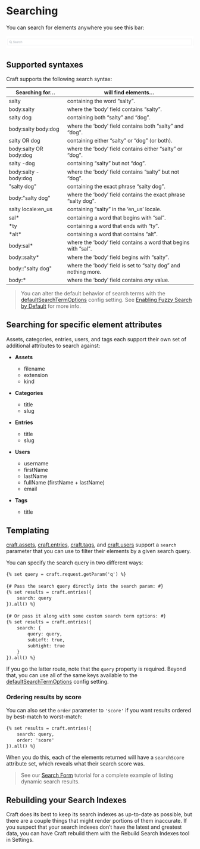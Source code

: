 Searching
=========

You can search for elements anywhere you see this bar:

![Search Bar](images/searching-search-bar.png)

## Supported syntaxes

Craft supports the following search syntax:

<table>
    <thead>
        <tr>
            <th>Searching for…</th>
            <th>will find elements…</th>
        </tr>
    </thead>
    <tbody>
        <tr>
            <td>salty</td>
            <td>containing the word “salty”.</td>
        </tr>
        <tr>
            <td>body:salty</td>
            <td>where the ‘body’ field contains “salty”.</td>
        </tr>
        <tr>
            <td>salty dog</td>
            <td>containing both “salty” and “dog”.</td>
        </tr>
        <tr>
            <td>body:salty body:dog</td>
            <td>where the ‘body’ field contains both “salty” and “dog”.</td>
        </tr>
        <tr>
            <td>salty OR dog</td>
            <td>containing either “salty” or “dog” (or both).</td>
        </tr>
        <tr>
            <td>body:salty OR body:dog</td>
            <td>where the ‘body’ field contains either “salty” or “dog”.</td>
        </tr>
        <tr>
            <td>salty -dog</td>
            <td>containing “salty” but not “dog”.</td>
        </tr>
        <tr>
            <td>body:salty -body:dog</td>
            <td>where the ‘body’ field contains “salty” but not “dog”.</td>
        </tr>
        <tr>
            <td>"salty dog"</td>
            <td>containing the exact phrase “salty dog”.</td>
        </tr>
        <tr>
            <td>body:"salty dog"</td>
            <td>where the ‘body’ field contains the exact phrase “salty dog”.</td>
        </tr>
        <tr>
            <td>salty locale:en_us</td>
            <td>containing “salty” in the ‘en_us’ locale.</td>
        </tr>
        <tr>
            <td>sal*</td>
            <td>containing a word that begins with “sal”.</td>
        </tr>
        <tr>
            <td>*ty</td>
            <td>containing a word that ends with “ty”.</td>
        </tr>
        <tr>
            <td>*alt*</td>
            <td>containing a word that contains “alt”.</td>
        </tr>
        <tr>
            <td>body:sal*</td>
            <td>where the ‘body’ field contains a word that begins with “sal”.</td>
        </tr>
        <tr>
            <td>body::salty*</td>
            <td>where the ‘body’ field begins with “salty”.</td>
        </tr>
        <tr>
            <td>body::"salty dog"</td>
            <td>where the ‘body’ field is set to “salty dog” and nothing more.</td>
        </tr>
        <tr>
            <td>body:*</td>
            <td>where the ‘body’ field contains <em>any</em> value.</td>
        </tr>
    </tbody>
</table>

> You can alter the default behavior of search terms with the [defaultSearchTermOptions](https://docs.craftcms.com/api/v3/craft-config-generalconfig.html#$defaultSearchTermOptions-detail) config setting. See [Enabling Fuzzy Search by Default](https://craftcms.com/support/enabling-fuzzy-search-by-default) for more info.

## Searching for specific element attributes

Assets, categories, entries, users, and tags each support their own set of additional attributes to search against:

* **Assets**

  * filename
  * extension
  * kind

* **Categories**

  * title
  * slug

* **Entries**

  * title
  * slug

* **Users**

  * username
  * firstName
  * lastName
  * fullName (firstName + lastName)
  * email

* **Tags**

  * title


## Templating

[craft.assets](https://craftcms.com/docs/templating/craft.assets), [craft.entries](https://craftcms.com/docs/templating/craft.entries), [craft.tags](https://craftcms.com/docs/templating/craft.tags), and [craft.users](https://craftcms.com/docs/templating/craft.users) support a `search` parameter that you can use to filter their elements by a given search query.

You can specify the search query in two different ways:

```twig
{% set query = craft.request.getParam('q') %}

{# Pass the search query directly into the search param: #}
{% set results = craft.entries({
    search: query
}).all() %}

{# Or pass it along with some custom search term options: #}
{% set results = craft.entries({
    search: {
        query: query,
        subLeft: true,
        subRight: true                
    }
}).all() %}
```

If you go the latter route, note that the `query` property is required. Beyond that, you can use all of the same keys available to the [defaultSearchTermOptions](https://docs.craftcms.com/api/v3/craft-config-generalconfig.html#$defaultSearchTermOptions-detail) config setting.

### Ordering results by score

You can also set the `order` parameter to `'score'` if you want results ordered by best-match to worst-match:

```twig
{% set results = craft.entries({
    search: query,
    order: 'score'
}).all() %}
```

When you do this, each of the elements returned will have a `searchScore` attribute set, which reveals what their search score was.

> See our [Search Form](templating/examples/search-form.md) tutorial for a complete example of listing dynamic search results.

## Rebuilding your Search Indexes

Craft does its best to keep its search indexes as up-to-date as possible, but there are a couple things that might render portions of them inaccurate. If you suspect that your search indexes don’t have the latest and greatest data, you can have Craft rebuild them with the Rebuild Search Indexes tool in Settings.
